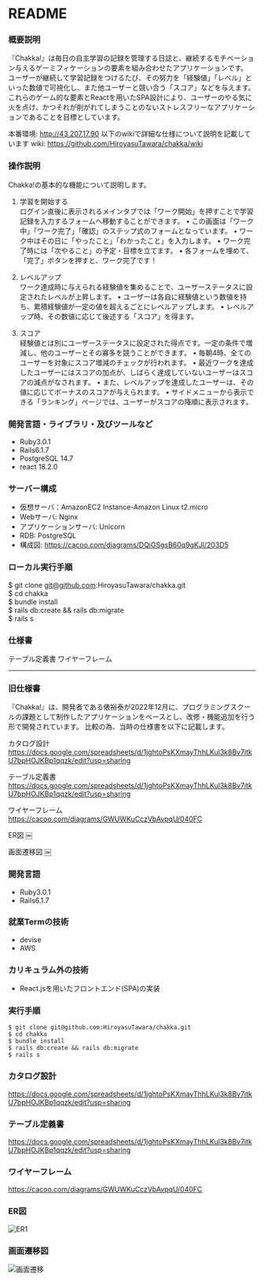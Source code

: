 # README
### 概要説明
『Chakka!』は毎日の自主学習の記録を管理する日誌と、継続するモチベーション与えるゲーミフィケーションの要素を組み合わせたアプリケーションです。  
ユーザーが継続して学習記録をつけるたび、その努力を「経験値」「レベル」といった数値で可視化し、また他ユーザーと競い合う「スコア」などを与えます。  
これらのゲーム的な要素とReactを用いたSPA設計により、ユーザーのやる気に火を点け、かつそれが削がれてしまうことのないストレスフリーなアプリケーションであることを目標としています。   

本番環境: http://43.207.17.90
以下のwikiで詳細な仕様について説明を記載しています
wiki: https://github.com/HiroyasuTawara/chakka/wiki

### 操作説明  
Chakka!の基本的な機能について説明します。  
1.	学習を開始する  
ログイン直後に表示されるメインタブでは「ワーク開始」を押すことで学習記録を入力するフォームへ移動することができます。
	•	この画面は「ワーク中」「ワーク完了」「確認」のステップ式のフォームとなっています。
	•	ワーク中はその日に「やったこと」「わかったこと」を入力します。
	•	ワーク完了時には「次やること」の予定・目標を立てます。
	•	各フォームを埋めて、「完了」ボタンを押すと、ワーク完了です！  
  
2.	レベルアップ  
ワーク達成時に与えられる経験値を集めることで、ユーザーステータスに設定されたレベルが上昇します。
	•	ユーザーは各自に経験値という数値を持ち、累積経験値が一定の値を超えるごとにレベルアップします。
	•	レベルアップ時、その数値に応じて後述する「スコア」を得ます。  
  
3.	スコア  
経験値とは別にユーザーステータスに設定された得点です。一定の条件で増減し、他のユーザーとその寡多を競うことができます。
	•	毎朝4時、全てのユーザーを対象にスコア増減のチェックが行われます。
	•	最近ワークを達成したユーザーにはスコアの加点が、しばらく達成していないユーザーはスコアの減点がなされます。
	•	また、レベルアップを達成したユーザーは、その値に応じてボーナスのスコアが与えられます。
	•	サイドメニューから表示できる「ランキング」ページでは、ユーザーがスコアの降順に表示されます。  

### 開発言語・ライブラリ・及びツールなど
-	Ruby3.0.1
-	Rails6.1.7
-	PostgreSQL 14.7
-	react 18.2.0
  
### サーバー構成
-	仮想サーバ：AmazonEC2 Instance-Amazon Linux t2.micro
-	Webサーバ: Nginx
-	アプリケーションサーバ: Unicorn
-	RDB: PostgreSQL
-	構成図: https://cacoo.com/diagrams/DQiGSgsB60q9gKJl/203D5

### ローカル実行手順
$ git clone git@github.com:HiroyasuTawara/chakka.git  
$ cd chakka  
$ bundle install  
$ rails db:create && rails db:migrate  
$ rails s  

### 仕様書
テーブル定義書
ワイヤーフレーム

___
### 旧仕様書
『Chakka!』は、開発者である俵裕泰が2022年12月に、プログラミングスクールの課題として制作したアプリケーションをベースとし、改修・機能追加を行う形で開発されています。 比較の為、当時の仕様書を以下に記載します。

カタログ設計
https://docs.google.com/spreadsheets/d/1jghtoPsKXmayThhLKul3k8Bv7itkU7bpHOJKBp1qqzk/edit?usp=sharing

テーブル定義書
https://docs.google.com/spreadsheets/d/1jghtoPsKXmayThhLKul3k8Bv7itkU7bpHOJKBp1qqzk/edit?usp=sharing

ワイヤーフレーム
https://cacoo.com/diagrams/GWUWKuCczVbAvpqU/040FC

ER図
￼

画面遷移図
￼





### 開発言語  
- Ruby3.0.1  
- Rails6.1.7  
  
### 就業Termの技術  
 - devise
 - AWS  
 
### カリキュラム外の技術 
 - React.jsを用いたフロントエンド(SPA)の実装    
 
### 実行手順  
 ```
 $ git clone git@github.com:HiroyasuTawara/chakka.git  
 $ cd chakka  
 $ bundle install  
 $ rails db:create && rails db:migrate  
 $ rails s  
 ```
### カタログ設計  
https://docs.google.com/spreadsheets/d/1jghtoPsKXmayThhLKul3k8Bv7itkU7bpHOJKBp1qqzk/edit?usp=sharing  

### テーブル定義書  
https://docs.google.com/spreadsheets/d/1jghtoPsKXmayThhLKul3k8Bv7itkU7bpHOJKBp1qqzk/edit?usp=sharing  

### ワイヤーフレーム  
https://cacoo.com/diagrams/GWUWKuCczVbAvpqU/040FC  

### ER図  
![ER1](https://user-images.githubusercontent.com/45650777/207203742-cdaf51b8-a37b-4c6e-a147-9a555f22a132.png)  
   
### 画面遷移図  
![画面遷移](https://user-images.githubusercontent.com/45650777/207204137-6257ebaf-c0c7-4f67-b2fc-7772c9b716e7.png)

